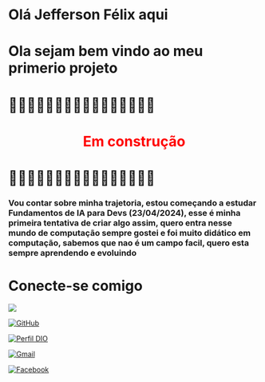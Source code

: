 
# Olá Jefferson Félix aqui
# Ola sejam bem vindo ao meu primerio projeto 
# 🧱🧱🧱🧱🧱🧱🧱🧱🧱🧱🧱🧱🧱🧱🧱🧱
 
# <center> <span style="color:red"> **Em construção** </center> 
# 🧱🧱🧱🧱🧱🧱🧱🧱🧱🧱🧱🧱🧱🧱🧱🧱

### Vou contar sobre minha trajetoria, estou começando a estudar Fundamentos de IA para Devs (23/04/2024), esse é minha primeira tentativa de criar algo assim, quero entra nesse mundo de computação sempre gostei e foi muito didático em computação, sabemos que nao é um campo facil, quero esta sempre aprendendo e evoluindo  


# Conecte-se comigo

<a href="https://www.linkedin.com/in/jefferson-jaily-felix-456979b3/"><img src="https://img.shields.io/badge/-LinkedIn-%230077B5?style=for-the-badge&logo=linkedin&logoColor=white"></a> 
</div>

[![GitHub](https://img.shields.io/badge/GitHub-100000?style=for-the-badge&logo=github&logoColor=white)](https://github.com/jeffersonjaily)

[![Perfil DIO](https://img.shields.io/badge/-Meu%20Perfil%20na%20DIO-3E86C7?style=for-the-badge)](https://www.dio.me/users/jeffersson_jaily)

[![Gmail](https://img.shields.io/badge/gmail-FF0000?style=for-the-badge&logo=gmail&logoColor=white)](jeffersson.jaily@gmail.com)

[![Facebook](https://upload.wikimedia.org/wikipedia/commons/thumb/5/51/Facebook_f_logo_%282019%29.svg/50px-Facebook_f_logo_%282019%29.svg.png)](https://www.facebook.com/jefferson.jaily)